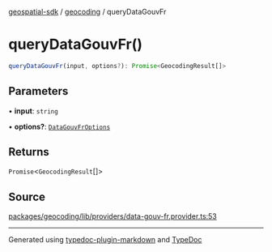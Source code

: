[geospatial-sdk](../../index.md) / [geocoding](../index.md) / queryDataGouvFr

# queryDataGouvFr()

```ts
queryDataGouvFr(input, options?): Promise<GeocodingResult[]>
```

## Parameters

• **input**: `string`

• **options?**: [`DataGouvFrOptions`](../interfaces/DataGouvFrOptions.md)

## Returns

`Promise`\<`GeocodingResult`[]\>

## Source

[packages/geocoding/lib/providers/data-gouv-fr.provider.ts:53](https://github.com/jahow/geospatial-sdk/blob/eda8b4f/packages/geocoding/lib/providers/data-gouv-fr.provider.ts#L53)

---

Generated using [typedoc-plugin-markdown](https://www.npmjs.com/package/typedoc-plugin-markdown) and [TypeDoc](https://typedoc.org/)
